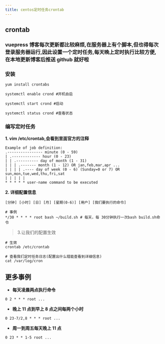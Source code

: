 ```yaml
---
title: centos定时任务crontab
---
```


## crontab

### vuepress 博客每次更新都比较麻烦,在服务器上有个脚本,但也得每次登录服务器运行,因此设置一个定时任务,每天晚上定时执行比较方便,在本地更新博客后推送 github 就好啦

### 安装

```Shell
yum install crontabs

systemctl enable crond #开机自启

systemctl start crond #启动

systemctl status crond #查看状态
```

### 编写定时任务

**1. vim /etc/crontab,会看到里面官方的注释**

```Shell
Example of job definition:
.---------------- minute (0 - 59)
| .------------- hour (0 - 23)
| | .---------- day of month (1 - 31)
| | | .------- month (1 - 12) OR jan,feb,mar,apr ...
| | | | .---- day of week (0 - 6) (Sunday=0 or 7) OR sun,mon,tue,wed,thu,fri,sat
| | | | |
* * * * * user-name command to be executed
```

**2. 详细配置信息**

```Shell
[分钟] [小时] [日] [月] [星期(0-6)] [用户] [我们要执行的命令]

# 事例
*/30 * * * * root bash ~/build.sh # 每天，每 30分钟执行一次bash build.sh命令
```

> 3.让我们的配置生效

```Shell
# 生效
crontab /etc/crontab

# 查看我们定时任务日志(配置出什么错能查看到详细信息)
cat /var/log/cron

```

## 更多事例

- **每天凌晨两点执行命令**

```Shell
0 2 * * * root ...
```

- **晚上 11 点到早上 8 点之间每两个小时**

```Shell
0 23-7/2,8 * * * root ...
```

- **周一到周五每天晚上 11 点**

```Shell
0 23 * * 1-5 root ...
```

